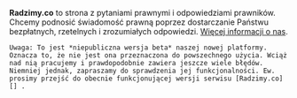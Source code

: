 **Radzimy.co** to strona z pytaniami prawnymi i odpowiedziami prawników. Chcemy podnosić świadomość prawną poprzez dostarczanie Państwu bezpłatnych, rzetelnych i zrozumiałych odpowiedzi. [Więcej informacji o nas](/participants).

    Uwaga: To jest *niepubliczna wersja beta* naszej nowej platformy. Oznacza to, że nie jest ona przeznaczona do powszechnego użycia. Wciąż nad nią pracujemy i prawdopodobnie zawiera jeszcze wiele błędów. Niemniej jednak, zapraszamy do sprawdzenia jej funkcjonalności. Ew. prosimy przejść do obecnie funkcjonującej wersji serwisu [Radzimy.co][] .

[Radzimy.co]: http://radzimy.co/
